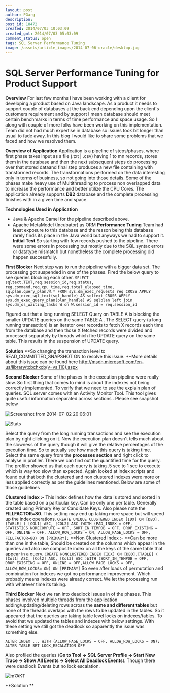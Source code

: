 ```yaml
---
layout: post
author: PGarg
description: 
post_id: 18472
created: 2014/07/03 10:03:09
created_gmt: 2014/07/03 05:03:09
comment_status: open
tags: SQL Server Performance Tuning
image: /assets/article_images/2014-07-06-oracle/desktop.jpg
---
```


# SQL Server Performance Tuning for Product Support

**Overview** For last few months I have been working with a client for developing a product based on Java landscape. As a product it needs to support couple of databases at the back end depending upon the client's customers requirement and by support I mean database should meet certain benchmarks in terms of time performance and space usage. So I along with couple of more folks have been working on this implementation. Team did not had much expertise in database so issues took bit longer than usual to fade away. In this blog I would like to share some problems that we faced and how we resolved them.

**Overview of Application** Application is a pipeline of steps/phases, where first phase takes input as a file (.txt | .csv)  having 1 to mn records, stores them in the database and then the next subsequent steps do processing over that stored dataand final step produces a new file containing with transformed records. The transformations performed on the data interesting only in terms of business, so not going into those details. Some of the phases make heavy use of Multithreading to process non overlapped data to increase the performance and better utilize the CPU Cores. The application already supports **DB2** database and the complete processing finishes with in a given time and space.

**Technologies Used in Application**

  * Java & Apache Camel for the pipeline described above.
  * Apache MetaModel (Incubator) as ORM
**Performance Tuning** Team had least exposure to this database and the reason being this database rarely finds its place in the Java world but anyways we had to support it.  **Initial Test** So starting with few records pushed to the pipeline. There were some errors in processing but mostly due to the SQL syntax errors or datatype mismatch but nonetheless the complete processing did happen successfully.

**First Blocker** Next step was to run the pipeline with a bigger data set. The processing got suspended in one of the phases. Fired the below query to see queries blocking each other. ` SELECT sqltext.TEXT,req.session_id,req.status, req.command,req.cpu_time,req.total_elapsed_time, sqlplan.query_plan,W.* FROM sys.dm_exec_requests req CROSS APPLY sys.dm_exec_sql_text(sql_handle) AS sqltext CROSS APPLY sys.dm_exec_query_plan(plan_handle) AS sqlplan left join sys.dm_os_waiting_tasks W on W.session_id = req.session_id `

Figured out that a long running SELECT Query on TABLE A is blocking the smaller UPDATE queries on the same TABLE A . The SELECT query (a long running transaction) is an iterator over records to fetch X records each time from the database and then those X fetched records were divided and processed separately by threads which fire UPDATE query on the same table. This results in the suspension of UPDATE query.

**Solution** **So changing the transaction level to READ_COMMITTED_SNAPSHOT ON  to resolve this issue. **More details about this issue can be found here <http://msdn.microsoft.com/en-us/library/tcbchxcb(v=vs.110).aspx>

**Second Blocker** Some of the phases in the execution pipeline were really slow. So first thing that comes to mind is about the indexes not being correctly implemented. To verify that we need to see the explain plan of queries. SQL server comes with an Activity Monitor Tool. This tool gives quite useful information separated across sections . Please see snapshot below

![Screenshot from 2014-07-02 20:06:01][1]

![Stats][2]

Select the query from the long running transactions and see the execution plan by right clicking on it. Now the execution plan doesn't tells much about the slowness of the query though it will give the relative percentages of the execution time. So to actually see how much this query is taking time. Select the same query from the **processes section** and right click to analyse in profiler. There we can find out the quantified time for the query. The profiler showed us that each query is taking .5 sec to 1 sec to execute which is way too slow than expected.  Again looked at  index scripts and found out that both the clustered and non clustered indexes were more or less applied correctly as per the guidelines mentioned. Below are some of those guidelines

**Clustered Index :-** This Index defines how the data is stored and sorted in the table based on a particular key. Can be only one per table. Generally created using Primary Key or Candidate Keys. Also please note the **FILLFACTOR=80**. This setting may end up taking more space but will speed up the index operations. ` CREATE UNIQUE CLUSTERED INDEX [IDX] ON [DBO].[TABLE] ( [COL1] ASC, [COL2] ASC )WITH (PAD_INDEX = OFF, STATISTICS_NORECOMPUTE = OFF, SORT_IN_TEMPDB = OFF, DROP_EXISTING = OFF, ONLINE = OFF, ALLOW_ROW_LOCKS = ON, ALLOW_PAGE_LOCKS = OFF, FILLFACTOR=80) ON [PRIMARY]; ` **Non Clustered Index :- **Can be more than one in the table, Should be created on the columns which appear in the queries and also use composite index on all the keys of the same table that appear in a query. ` CREATE NONCLUSTERED INDEX [IDX] ON [DBO].[TABLE] ( [Col1] ASC, [Col2] ASC, [Col3] ASC )WITH (SORT_IN_TEMPDB = OFF, DROP_EXISTING = OFF, ONLINE = OFF,ALLOW_PAGE_LOCKS = OFF, ALLOW_ROW_LOCKS= ON) ON [PRIMARY] ` So even after loads of permutation and combination for indexes we got no performance improvement. Which probably means indexes were already correct. We let the processing run with whatever time its taking.

**Third Blocker** Next we ran into deadlock issues in of the phases. This phases involved multiple threads from the application adding/updating/deleting rows across the **same and different tables** but none of the threads overlaps with the rows to be updated in the tables. So it appeared that the queries are taking table level locks on indexes/tables. To avoid that we updated the tables and indexes with below settings. With these setting we still got the deadlock so apparently the issue was something else.

` ALTER INDEX ... WITH (ALLOW_PAGE_LOCKS = OFF, ALLOW_ROW_LOCKS = ON); ALTER TABLE SET LOCK_ESCALATION OFF `

Also profiled the queries (**Go to Tool -> SQL Server Profile -> Start New Trace -> Show All Events -> Select All Deadlock Events**). Though there were deadlock Events but no lock escalation.

![m7AKT][3]

**Solution **

   [1]: http://xebee.xebia.in/wp-content/uploads/2014/07/Screenshot-from-2014-07-02-200601.png
   [2]: http://xebee.xebia.in/wp-content/uploads/2014/07/Stats.jpg
   [3]: http://xebee.xebia.in/wp-content/uploads/2014/07/m7AKT.png